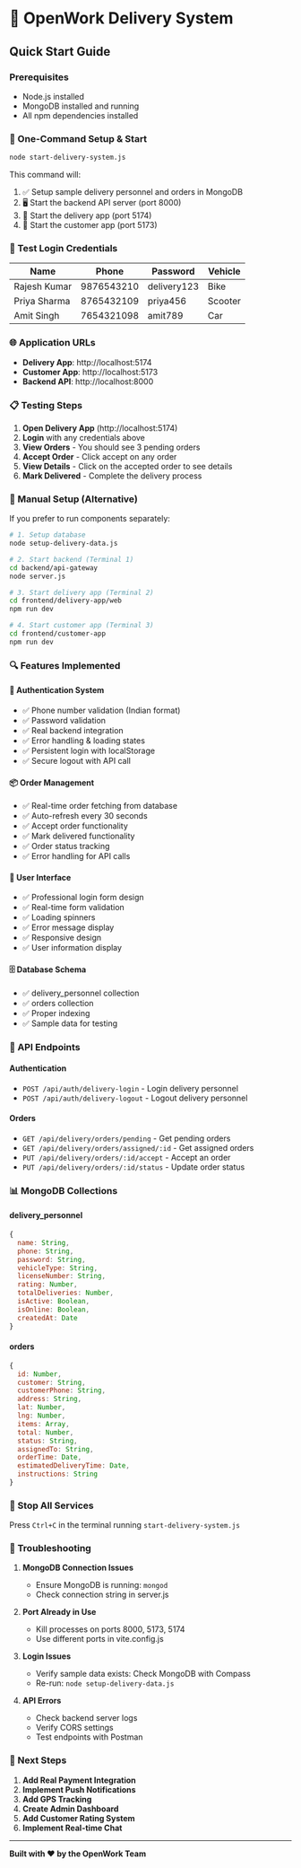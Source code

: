 # 🚛 OpenWork Delivery System

## Quick Start Guide

### Prerequisites
- Node.js installed
- MongoDB installed and running
- All npm dependencies installed

### 🚀 One-Command Setup & Start

```bash
node start-delivery-system.js
```

This command will:
1. ✅ Setup sample delivery personnel and orders in MongoDB
2. 🖥️ Start the backend API server (port 8000)
3. 📱 Start the delivery app (port 5174)
4. 👥 Start the customer app (port 5173)

### 🔐 Test Login Credentials

| Name | Phone | Password | Vehicle |
|------|--------|----------|---------|
| Rajesh Kumar | 9876543210 | delivery123 | Bike |
| Priya Sharma | 8765432109 | priya456 | Scooter |
| Amit Singh | 7654321098 | amit789 | Car |

### 🌐 Application URLs

- **Delivery App**: http://localhost:5174
- **Customer App**: http://localhost:5173  
- **Backend API**: http://localhost:8000

### 📋 Testing Steps

1. **Open Delivery App** (http://localhost:5174)
2. **Login** with any credentials above
3. **View Orders** - You should see 3 pending orders
4. **Accept Order** - Click accept on any order
5. **View Details** - Click on the accepted order to see details
6. **Mark Delivered** - Complete the delivery process

### 🔧 Manual Setup (Alternative)

If you prefer to run components separately:

```bash
# 1. Setup database
node setup-delivery-data.js

# 2. Start backend (Terminal 1)
cd backend/api-gateway
node server.js

# 3. Start delivery app (Terminal 2)
cd frontend/delivery-app/web
npm run dev

# 4. Start customer app (Terminal 3)
cd frontend/customer-app
npm run dev
```

### 🔍 Features Implemented

#### 🔐 Authentication System
- ✅ Phone number validation (Indian format)
- ✅ Password validation
- ✅ Real backend integration
- ✅ Error handling & loading states
- ✅ Persistent login with localStorage
- ✅ Secure logout with API call

#### 📦 Order Management
- ✅ Real-time order fetching from database
- ✅ Auto-refresh every 30 seconds
- ✅ Accept order functionality
- ✅ Mark delivered functionality
- ✅ Order status tracking
- ✅ Error handling for API calls

#### 🎨 User Interface
- ✅ Professional login form design
- ✅ Real-time form validation
- ✅ Loading spinners
- ✅ Error message display
- ✅ Responsive design
- ✅ User information display

#### 🗄️ Database Schema
- ✅ delivery_personnel collection
- ✅ orders collection  
- ✅ Proper indexing
- ✅ Sample data for testing

### 🔗 API Endpoints

#### Authentication
- `POST /api/auth/delivery-login` - Login delivery personnel
- `POST /api/auth/delivery-logout` - Logout delivery personnel

#### Orders
- `GET /api/delivery/orders/pending` - Get pending orders
- `GET /api/delivery/orders/assigned/:id` - Get assigned orders
- `PUT /api/delivery/orders/:id/accept` - Accept an order
- `PUT /api/delivery/orders/:id/status` - Update order status

### 📊 MongoDB Collections

#### delivery_personnel
```javascript
{
  name: String,
  phone: String,
  password: String,
  vehicleType: String,
  licenseNumber: String,
  rating: Number,
  totalDeliveries: Number,
  isActive: Boolean,
  isOnline: Boolean,
  createdAt: Date
}
```

#### orders
```javascript
{
  id: Number,
  customer: String,
  customerPhone: String,
  address: String,
  lat: Number,
  lng: Number,
  items: Array,
  total: Number,
  status: String,
  assignedTo: String,
  orderTime: Date,
  estimatedDeliveryTime: Date,
  instructions: String
}
```

### 🛑 Stop All Services

Press `Ctrl+C` in the terminal running `start-delivery-system.js`

### 🐛 Troubleshooting

1. **MongoDB Connection Issues**
   - Ensure MongoDB is running: `mongod`
   - Check connection string in server.js

2. **Port Already in Use**
   - Kill processes on ports 8000, 5173, 5174
   - Use different ports in vite.config.js

3. **Login Issues**
   - Verify sample data exists: Check MongoDB with Compass
   - Re-run: `node setup-delivery-data.js`

4. **API Errors**
   - Check backend server logs
   - Verify CORS settings
   - Test endpoints with Postman

### 🎯 Next Steps

1. **Add Real Payment Integration**
2. **Implement Push Notifications**
3. **Add GPS Tracking**
4. **Create Admin Dashboard**
5. **Add Customer Rating System**
6. **Implement Real-time Chat**

---

**Built with ❤️ by the OpenWork Team**